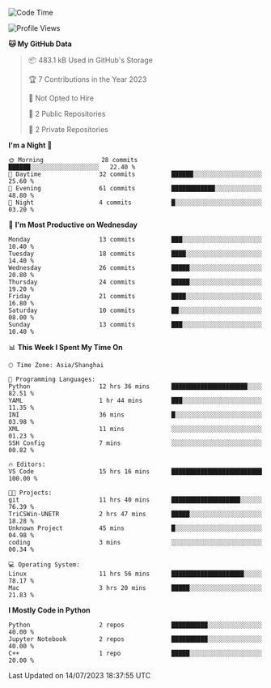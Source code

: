<!--START_SECTION:waka-->
![Code Time](http://img.shields.io/badge/Code%20Time-283%20hrs%2050%20mins-blue)

![Profile Views](http://img.shields.io/badge/Profile%20Views-0-blue)

**🐱 My GitHub Data** 

> 📦 483.1 kB Used in GitHub's Storage 
 > 
> 🏆 7 Contributions in the Year 2023
 > 
> 🚫 Not Opted to Hire
 > 
> 📜 2 Public Repositories 
 > 
> 🔑 2 Private Repositories 
 > 
**I'm a Night 🦉** 

```text
🌞 Morning                28 commits          ██████░░░░░░░░░░░░░░░░░░░   22.40 % 
🌆 Daytime                32 commits          ██████░░░░░░░░░░░░░░░░░░░   25.60 % 
🌃 Evening                61 commits          ████████████░░░░░░░░░░░░░   48.80 % 
🌙 Night                  4 commits           █░░░░░░░░░░░░░░░░░░░░░░░░   03.20 % 
```
📅 **I'm Most Productive on Wednesday** 

```text
Monday                   13 commits          ███░░░░░░░░░░░░░░░░░░░░░░   10.40 % 
Tuesday                  18 commits          ████░░░░░░░░░░░░░░░░░░░░░   14.40 % 
Wednesday                26 commits          █████░░░░░░░░░░░░░░░░░░░░   20.80 % 
Thursday                 24 commits          █████░░░░░░░░░░░░░░░░░░░░   19.20 % 
Friday                   21 commits          ████░░░░░░░░░░░░░░░░░░░░░   16.80 % 
Saturday                 10 commits          ██░░░░░░░░░░░░░░░░░░░░░░░   08.00 % 
Sunday                   13 commits          ███░░░░░░░░░░░░░░░░░░░░░░   10.40 % 
```


📊 **This Week I Spent My Time On** 

```text
🕑︎ Time Zone: Asia/Shanghai

💬 Programming Languages: 
Python                   12 hrs 36 mins      █████████████████████░░░░   82.51 % 
YAML                     1 hr 44 mins        ███░░░░░░░░░░░░░░░░░░░░░░   11.35 % 
INI                      36 mins             █░░░░░░░░░░░░░░░░░░░░░░░░   03.98 % 
XML                      11 mins             ░░░░░░░░░░░░░░░░░░░░░░░░░   01.23 % 
SSH Config               7 mins              ░░░░░░░░░░░░░░░░░░░░░░░░░   00.82 % 

🔥 Editors: 
VS Code                  15 hrs 16 mins      █████████████████████████   100.00 % 

🐱‍💻 Projects: 
git                      11 hrs 40 mins      ███████████████████░░░░░░   76.39 % 
TriCSWin-UNETR           2 hrs 47 mins       █████░░░░░░░░░░░░░░░░░░░░   18.28 % 
Unknown Project          45 mins             █░░░░░░░░░░░░░░░░░░░░░░░░   04.98 % 
coding                   3 mins              ░░░░░░░░░░░░░░░░░░░░░░░░░   00.34 % 

💻 Operating System: 
Linux                    11 hrs 56 mins      ████████████████████░░░░░   78.17 % 
Mac                      3 hrs 20 mins       █████░░░░░░░░░░░░░░░░░░░░   21.83 % 
```

**I Mostly Code in Python** 

```text
Python                   2 repos             ██████████░░░░░░░░░░░░░░░   40.00 % 
Jupyter Notebook         2 repos             ██████████░░░░░░░░░░░░░░░   40.00 % 
C++                      1 repo              █████░░░░░░░░░░░░░░░░░░░░   20.00 % 
```




 Last Updated on 14/07/2023 18:37:55 UTC
<!--END_SECTION:waka-->

